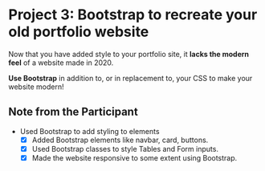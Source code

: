 # Project 3: Bootstrap to recreate your old portfolio website

Now that you have added style to your portfolio site, it **lacks the modern feel** of a website made in 2020.

**Use Bootstrap** in addition to, or in replacement to, your CSS to make your website modern!

## Note from the Participant
  
  * Used Bootstrap to add styling to elements
    - [x] Added Bootstrap elements like navbar, card, buttons.
    - [x] Used Bootstrap classes to style Tables and Form inputs.
    - [x] Made the website responsive to some extent using Bootstrap.
